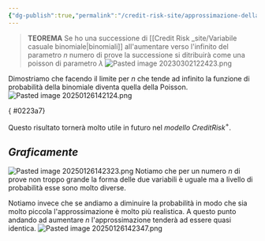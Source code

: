 ```yaml
---
{"dg-publish":true,"permalink":"/credit-risk-site/approssimazione-della-binomiale-alla-poisson/"}
---
```







> **TEOREMA**
> Se ho una successione di [[Credit Risk _site/Variabile casuale binomiale\|binomiali]] all'aumentare verso l'infinito del parametro $n$ numero di prove la successione si ditribuirà come una poisson di parametro $\lambda$
>![Pasted image 20230302122423.png](/img/user/Credit%20Risk%20_site/allegati/Pasted%20image%2020230302122423.png)

Dimostriamo che facendo il limite per $n$ che tende ad infinito la funzione di probabilità della binomiale diventa quella della Poisson.
![Pasted image 20250126142124.png](/img/user/Pasted%20image%2020250126142124.png)

{ #0223a7}


Questo risultato tornerà molto utile in futuro nel *modello CreditRisk*$^+$.

## *Graficamente*
![Pasted image 20250126142323.png](/img/user/Pasted%20image%2020250126142323.png)
Notiamo che per un numero $n$ di prove non troppo grande la forma delle due variabili è uguale ma a livello di probabilità esse sono molto diverse.

Notiamo invece che se andiamo a diminuire la probabilità in modo che sia molto piccola l'approssimazione è molto più realistica.
A questo punto andando ad aumentare $n$ l'approssimazione tenderà ad essere quasi identica.
![Pasted image 20250126142347.png](/img/user/Pasted%20image%2020250126142347.png)